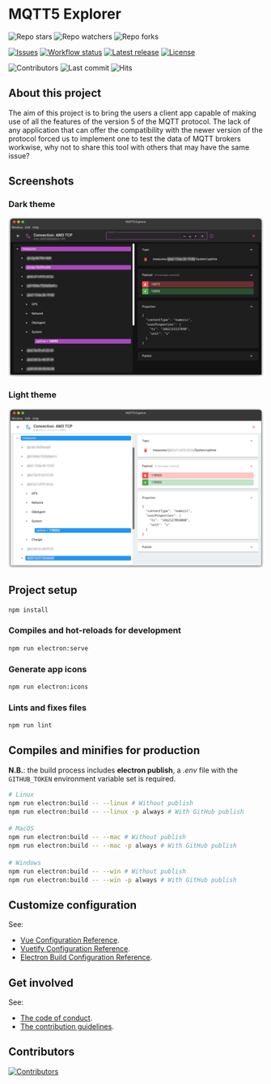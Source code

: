 # MQTT5 Explorer

![Repo stars](https://img.shields.io/github/stars/Omniaevo/mqtt5-explorer?style=social) ![Repo watchers](https://img.shields.io/github/watchers/Omniaevo/mqtt5-explorer?style=social) ![Repo forks](https://img.shields.io/github/forks/Omniaevo/mqtt5-explorer?style=social)

[![Issues](https://img.shields.io/github/issues/Omniaevo/mqtt5-explorer)](https://github.com/Omniaevo/mqtt5-explorer/issues) [![Workflow status](https://img.shields.io/github/actions/workflow/status/Omniaevo/mqtt5-explorer/electron.yml)](https://github.com/Omniaevo/mqtt5-explorer/actions) [![Latest release](https://img.shields.io/github/v/release/Omniaevo/mqtt5-explorer)](https://github.com/Omniaevo/mqtt5-explorer/releases) [![License](https://img.shields.io/github/license/Omniaevo/mqtt5-explorer)](https://github.com/Omniaevo/mqtt5-explorer/blob/master/LICENSE)

![Contributors](https://img.shields.io/github/contributors/Omniaevo/mqtt5-explorer) ![Last commit](https://img.shields.io/github/last-commit/Omniaevo/mqtt5-explorer) ![Hits](https://hits.seeyoufarm.com/api/count/incr/badge.svg?url=https%3A%2F%2Fgithub.com%2FOmniaevo%2Fmqtt5-explorer&count_bg=%230F80C1&title_bg=%23555555&icon=&icon_color=%23E7E7E7&title=hits&edge_flat=false)

## About this project

The aim of this project is to bring the users a client app capable of making use of all the features of the version 5 of the MQTT protocol. The lack of any application that can offer the compatibility with the newer version of the protocol forced us to implement one to test the data of MQTT brokers workwise, why not to share this tool with others that may have the same issue?

## Screenshots

### Dark theme

![Client screenshot (dark theme)](screenshots/client-connection.png)

### Light theme

![Client screenshot (light theme)](screenshots/client-connection-white.png)

## Project setup

```bash
npm install
```

### Compiles and hot-reloads for development

```bash
npm run electron:serve
```

### Generate app icons

```bash
npm run electron:icons
```

### Lints and fixes files

```bash
npm run lint
```

## Compiles and minifies for production

**N.B.**: the build process includes **electron publish**, a *.env* file with the `GITHUB_TOKEN` environment variable set is required.

```bash
# Linux
npm run electron:build -- --linux # Without publish
npm run electron:build -- --linux -p always # With GitHub publish

# MacOS
npm run electron:build -- --mac # Without publish
npm run electron:build -- --mac -p always # With GitHub publish

# Windows
npm run electron:build -- --win # Without publish
npm run electron:build -- --win -p always # With GitHub publish
```

## Customize configuration

See:

- [Vue Configuration Reference](https://cli.vuejs.org/config/).
- [Vuetify Configuration Reference](https://vuetifyjs.com/en/introduction/why-vuetify/#feature-guides).
- [Electron Build Configuration Reference](https://www.electron.build/configuration/configuration).

## Get involved

See:

- [The code of conduct](CODE_OF_CONDUCT.md).
- [The contribution guidelines](.github/contributing.md).

## Contributors

[![Contributors](https://contrib.rocks/image?repo=Omniaevo/mqtt5-explorer)](https://github.com/Omniaevo/mqtt5-explorer/graphs/contributors)

